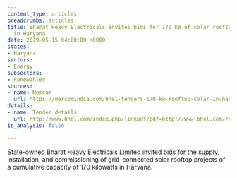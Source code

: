 ```yaml
---
content_type: articles
breadcrumbs: articles
title: Bharat Heavy Electricals invites bids for 170 KW of solar rooftop projects
  in Haryana
date: 2019-05-15 04:00:00 +0000
states:
- Haryana
sectors:
- Energy
subsectors:
- Renewables
sources:
- name: Mercom
  url: https://mercomindia.com/bhel-tenders-170-kw-rooftop-solar-in-haryana/
details:
- name: Tender details
  url: http://www.bhel.com/index.php/linkpdf?pdf=http://www.bhel.com//assets/downloads/BHEL_Commissions_two_units_of_Kaleshwaram_Lift_Irrigation_Scheme_in_Telangana.pdf
is_analysis: false

---
```

State-owned Bharat Heavy Electricals Limited invited bids for the supply, installation, and commissioning of grid-connected solar rooftop projects of a cumulative capacity of 170 kilowatts in Haryana.